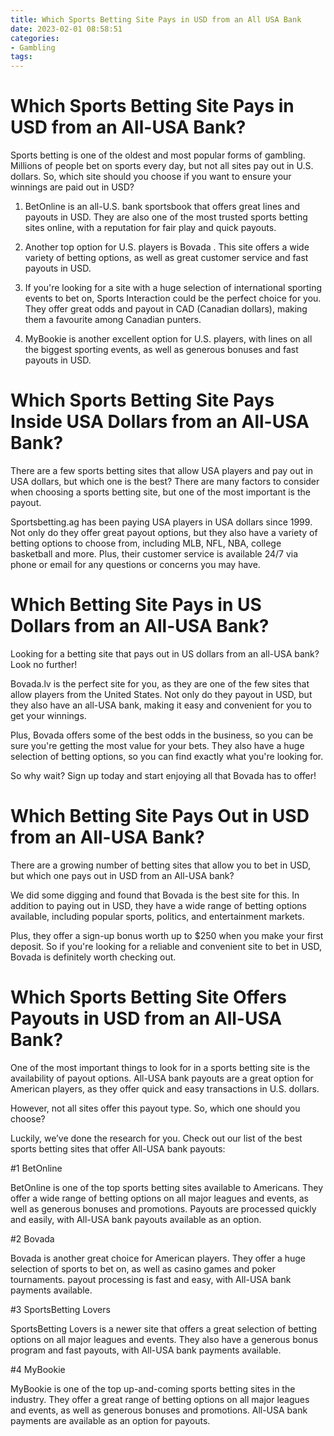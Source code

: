 ```yaml
---
title: Which Sports Betting Site Pays in USD from an All USA Bank
date: 2023-02-01 08:58:51
categories:
- Gambling
tags:
---
```



#  Which Sports Betting Site Pays in USD from an All-USA Bank?

Sports betting is one of the oldest and most popular forms of gambling. Millions of people bet on sports every day, but not all sites pay out in U.S. dollars. So, which site should you choose if you want to ensure your winnings are paid out in USD?

1) BetOnline is an all-U.S. bank sportsbook that offers great lines and payouts in USD. They are also one of the most trusted sports betting sites online, with a reputation for fair play and quick payouts.

2) Another top option for U.S. players is Bovada . This site offers a wide variety of betting options, as well as great customer service and fast payouts in USD.

3) If you're looking for a site with a huge selection of international sporting events to bet on, Sports Interaction could be the perfect choice for you. They offer great odds and payout in CAD (Canadian dollars), making them a favourite among Canadian punters.

4) MyBookie is another excellent option for U.S. players, with lines on all the biggest sporting events, as well as generous bonuses and fast payouts in USD.

#  Which Sports Betting Site Pays Inside USA Dollars from an All-USA Bank?

There are a few sports betting sites that allow USA players and pay out in USA dollars, but which one is the best? 
There are many factors to consider when choosing a sports betting site, but one of the most important is the payout. 

Sportsbetting.ag has been paying USA players in USA dollars since 1999. Not only do they offer great payout options, but they also have a variety of betting options to choose from, including MLB, NFL, NBA, college basketball and more. Plus, their customer service is available 24/7 via phone or email for any questions or concerns you may have.

#  Which Betting Site Pays in US Dollars from an All-USA Bank? 

Looking for a betting site that pays out in US dollars from an all-USA bank? Look no further!

Bovada.lv is the perfect site for you, as they are one of the few sites that allow players from the United States. Not only do they payout in USD, but they also have an all-USA bank, making it easy and convenient for you to get your winnings.

Plus, Bovada offers some of the best odds in the business, so you can be sure you're getting the most value for your bets. They also have a huge selection of betting options, so you can find exactly what you're looking for.

So why wait? Sign up today and start enjoying all that Bovada has to offer!

#  Which Betting Site Pays Out in USD from an All-USA Bank?

There are a growing number of betting sites that allow you to bet in USD, but which one pays out in USD from an All-USA bank?

We did some digging and found that Bovada is the best site for this. In addition to paying out in USD, they have a wide range of betting options available, including popular sports, politics, and entertainment markets.

Plus, they offer a sign-up bonus worth up to $250 when you make your first deposit. So if you're looking for a reliable and convenient site to bet in USD, Bovada is definitely worth checking out.

#  Which Sports Betting Site Offers Payouts in USD from an All-USA Bank?

One of the most important things to look for in a sports betting site is the availability of payout options. All-USA bank payouts are a great option for American players, as they offer quick and easy transactions in U.S. dollars.

However, not all sites offer this payout type. So, which one should you choose?

Luckily, we’ve done the research for you. Check out our list of the best sports betting sites that offer All-USA bank payouts:

#1 BetOnline

BetOnline is one of the top sports betting sites available to Americans. They offer a wide range of betting options on all major leagues and events, as well as generous bonuses and promotions. Payouts are processed quickly and easily, with All-USA bank payouts available as an option.

#2 Bovada


Bovada is another great choice for American players. They offer a huge selection of sports to bet on, as well as casino games and poker tournaments. payout processing is fast and easy, with All-USA bank payments available.

#3 SportsBetting Lovers

SportsBetting Lovers is a newer site that offers a great selection of betting options on all major leagues and events. They also have a generous bonus program and fast payouts, with All-USA bank payments available.

#4 MyBookie

MyBookie is one of the top up-and-coming sports betting sites in the industry. They offer a great range of betting options on all major leagues and events, as well as generous bonuses and promotions. All-USA bank payments are available as an option for payouts.